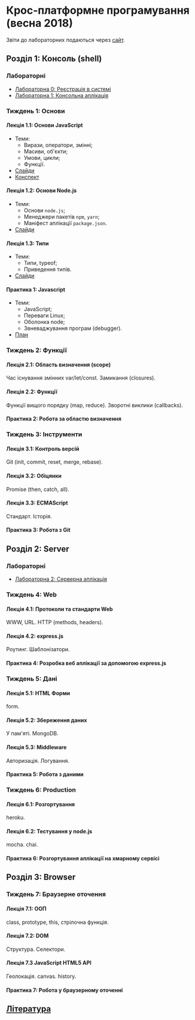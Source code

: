 # Крос-платформне програмування (весна 2018)

Звіти до лабораторних подаються через [сайт](http://novel.university).

## Розділ 1: Консоль (shell)

### Лабораторнi
- [Лабораторна 0: Реєстрація в системі](labs/00-registration.md)
- [Лабораторна 1: Консольна аплікація](labs/01-console.md)

### Тиждень 1: Основи

#### Лекція 1.1: Основи JavaScript
- Теми:
  - Вирази, оператори, змінні;
  - Масиви, об'єкти;
  - Умови, цикли;
  - Функції.
- [Слайди](/slides/01_1-javascript-basics)
- [Конспект](/lectures/01_1-javascript-basics.md)

#### Лекція 1.2: Основи Node.js
- Теми:
  - Основи `node.js`;
  - Менеджери пакетів `npm`, `yarn`;
  - Маніфест аплікації `package.json`.
- [Слайди](/slides/01_2-node-basics)

#### Лекція 1.3: Типи
- Теми:
  - Типи, typeof;
  - Приведення типів.
- [Слайди](/slides/01_3-types)

#### Практика 1: Javascript
- Теми:
  - JavaScript;
  - Переваги Linux;
  - Оболонка node;
  - Звневаджування програм (debugger).
- [План](/seminars/01-javascript.md)

### Тиждень 2: Функції

#### Лекція 2.1: Область визначення (scope)
Час існування змінних var/let/const. Замикання (closures).

#### Лекція 2.2: Функції
Функції вищого порядку (map, reduce). Зворотні виклики (callbacks).

#### Практика 2: Робота за областю визначення

### Тиждень 3: Інструменти

#### Лекція 3.1: Контроль версій
Git (init, commit, reset, merge, rebase).

#### Лекція 3.2: Обіцянки
Promise (then, catch, all).

#### Лекція 3.3: ECMAScript
Стандарт. Історія.

#### Практика 3: Робота з Git

## Розділ 2: Server

### Лабораторнi
- [Лабораторна 2: Серверна аплікація](labs/01-server.md)

### Тиждень 4: Web

#### Лекція 4.1: Протоколи та стандарти Web
WWW, URL. HTTP (methods, headers).

#### Лекція 4.2: express.js
Роутинг. Шаблонізатори.

#### Практика 4: Розробка веб аплікації за допомогою express.js

### Тиждень 5: Дані

#### Лекція 5.1: HTML Форми
form.

#### Лекція 5.2: Збереження даних
У пам'яті. MongoDB.

#### Лекція 5.3: Middleware
Авторизація. Логування.

#### Практика 5: Робота з даними

### Тиждень 6: Production

#### Лекція 6.1: Розгортування
heroku.

#### Лекція 6.2: Тестування у node.js
mocha. chai.

#### Практика 6: Розгортування аплікації на хмарному сервісі

## Розділ 3: Browser

### Тиждень 7: Браузерне оточення

#### Лекція 7.1: ООП
class, prototype, this, стрілочна функція.

#### Лекція 7.2: DOM
Структура. Селектори.

#### Лекція 7.3 JavaScript HTML5 API
Геолокація. canvas. history.

#### Практика 7: Робота у браузерному оточенні

## [Література](/docs/literature.md)
